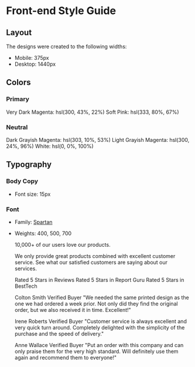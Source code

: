 # Front-end Style Guide

## Layout

The designs were created to the following widths:

- Mobile: 375px
- Desktop: 1440px

## Colors

### Primary

Very Dark Magenta: hsl(300, 43%, 22%)
Soft Pink: hsl(333, 80%, 67%)

### Neutral

Dark Grayish Magenta: hsl(303, 10%, 53%)
Light Grayish Magenta: hsl(300, 24%, 96%)
White: hsl(0, 0%, 100%)

## Typography

### Body Copy

- Font size: 15px

### Font

- Family: [Spartan](https://fonts.google.com/specimen/Spartan)
- Weights: 400, 500, 700

  10,000+ of our users love our products.

  We only provide great products combined with excellent customer service.
  See what our satisfied customers are saying about our services.

  Rated 5 Stars in Reviews
  Rated 5 Stars in Report Guru
  Rated 5 Stars in BestTech

  Colton Smith
  Verified Buyer
  "We needed the same printed design as the one we had ordered a week prior.
  Not only did they find the original order, but we also received it in time.
  Excellent!"

  Irene Roberts
  Verified Buyer
  "Customer service is always excellent and very quick turn around. Completely
  delighted with the simplicity of the purchase and the speed of delivery."

  Anne Wallace
  Verified Buyer
  "Put an order with this company and can only praise them for the very high
  standard. Will definitely use them again and recommend them to everyone!"
